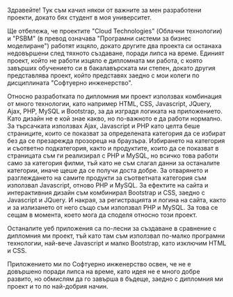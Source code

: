 Здравейте! Тук съм качил някои от важните за мен разработени проекти, докато бях студент в моя университет.

Ще отбележа, че проектите "Cloud Technologies" (Облачни технологии) и "PSBM" (в превод означава "Програмни системи за бизнес моделиране") работят изцяло, докато другите два проекта си останаха недовършени след тяхното създаване, поради липса на време.
Единият проект, който не работи изцяло е дипломната ми работа, с която завърших обучението си в бакалавърската ми степен, докато другия представлява проект, който представях заедно с мои колеги по дисциплината "Софтуерно инженерство".

Относно разработката по дипломния ми проект използвах комбинация от много технологии, като например HTML, CSS, Javascript, JQuery, Ajax, PHP, MySQL и Bootstrap, за да изградя логиката на приложението. Като дизайн не е кой знае какво, но по-важното е да работи нормално.
За търсачката използвах Ajax, Javascript и PHP като целта беше страниците, които се показват за определената категория да се избират без да се презарежда прозореца на браузъра. Избирането на категория и съответно подкатегория, както и продуктите, 
които да се показват в страницата съм ги реализирал с PHP и MySQL, но всичко това работи само за категория филми, тъй като не съм слагал данни за останалите категории, иначе щеше да се получи доста добре.
За отварянето и разглеждането на самите продукти за съответната категория съм използвал Javascript, отново PHP и MySQL. За ефектите на сайта и интерактивния дизайн съм комбинирал Bootstrap и CSS, заедно с Javascript и JQuery.
И накрая, за регистрацията и логина на сайта, както и за излизането от него също съм използвал PHP и MySQL. За това се сещам в момента, което мога да споделя относно този проект.

Останалите уеб приложения са по-лесни за създаване в сравнение с дипломния ми проект, тъй като там съм използвал по-малко програмни технологии, най-вече Javascript и малко Bootstrap, като изключим HTML и CSS.

Приложението ми по Софтуерно инженерство освен, че не е довършено поради липса на време, като идея не е много добре развито, но обмислям да го завърша в бъдеще, заедно с дипломния ми проект и то по най-добрия начин.


